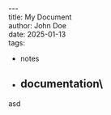 ---\
title: My Document\
author: John Doe\
date: 2025-01-13\
tags:

- notes
- documentation\
  ---

asd